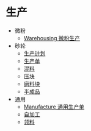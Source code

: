 # 生产
* 微粉
    * [Warehousing 微粉生产](/production/warehousing.md)
* 砂轮
    * [生产计划](/production/grinding-wheel-plan.md)
    * [生产单](/production/grinding-wheel-production.md)
    * [混料](/production/mix.md)
    * [压块](/production/press.md)
    * [磨料块](/production/abrasive-block.md)
    * [半成品](/production/rough.md)
* 通用
    * [Manufacture 通用生产单](/production/manufacture.md)
    * [自加工](/production/machining.md)
    * [领料](/production/bucket.md)

